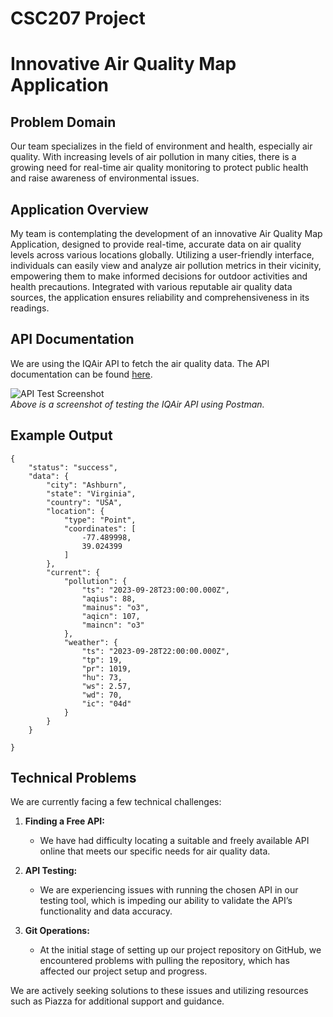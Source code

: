 # CSC207 Project

# Innovative Air Quality Map Application

## Problem Domain
Our team specializes in the field of environment and health, especially air quality. With increasing levels of air pollution in many cities, there is a growing need for real-time air quality monitoring to protect public health and raise awareness of environmental issues.

## Application Overview
My team is contemplating the development of an innovative Air Quality Map Application, designed to provide real-time, accurate data on air quality levels across various locations globally. Utilizing a user-friendly interface, individuals can easily view and analyze air pollution metrics in their vicinity, empowering them to make informed decisions for outdoor activities and health precautions. Integrated with various reputable air quality data sources, the application ensures reliability and comprehensiveness in its readings.

## API Documentation
We are using the IQAir API to fetch the air quality data. The API documentation can be found [here](https://api-docs.iqair.com/).

![API Test Screenshot](<link-to-your-screenshot>)  
*Above is a screenshot of testing the IQAir API using Postman.*

## Example Output
```plaintext
{
    "status": "success",
    "data": {
        "city": "Ashburn",
        "state": "Virginia",
        "country": "USA",
        "location": {
            "type": "Point",
            "coordinates": [
                -77.489998,
                39.024399
            ]
        },
        "current": {
            "pollution": {
                "ts": "2023-09-28T23:00:00.000Z",
                "aqius": 88,
                "mainus": "o3",
                "aqicn": 107,
                "maincn": "o3"
            },
            "weather": {
                "ts": "2023-09-28T22:00:00.000Z",
                "tp": 19,
                "pr": 1019,
                "hu": 73,
                "ws": 2.57,
                "wd": 70,
                "ic": "04d"
            }
        }
    }
    
}
```
## Technical Problems
We are currently facing a few technical challenges:

1. **Finding a Free API:**
    - We have had difficulty locating a suitable and freely available API online that meets our specific needs for air quality data.

2. **API Testing:**
    - We are experiencing issues with running the chosen API in our testing tool, which is impeding our ability to validate the API’s functionality and data accuracy.

3. **Git Operations:**
    - At the initial stage of setting up our project repository on GitHub, we encountered problems with pulling the repository, which has affected our project setup and progress.

We are actively seeking solutions to these issues and utilizing resources such as Piazza for additional support and guidance.
